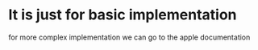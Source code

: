 # It is just for basic implementation
for more complex implementation we can go to the apple documentation
